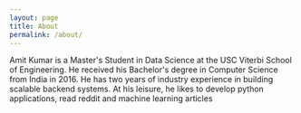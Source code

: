 ```yaml
---
layout: page
title: About
permalink: /about/
---
```


Amit Kumar is a Master's Student in Data Science  at the USC Viterbi School of Engineering. He received his Bachelor's degree in Computer Science from India in 2016. He has two years of industry experience in building scalable backend systems. At his leisure, he likes to develop python applications, read reddit and machine learning articles